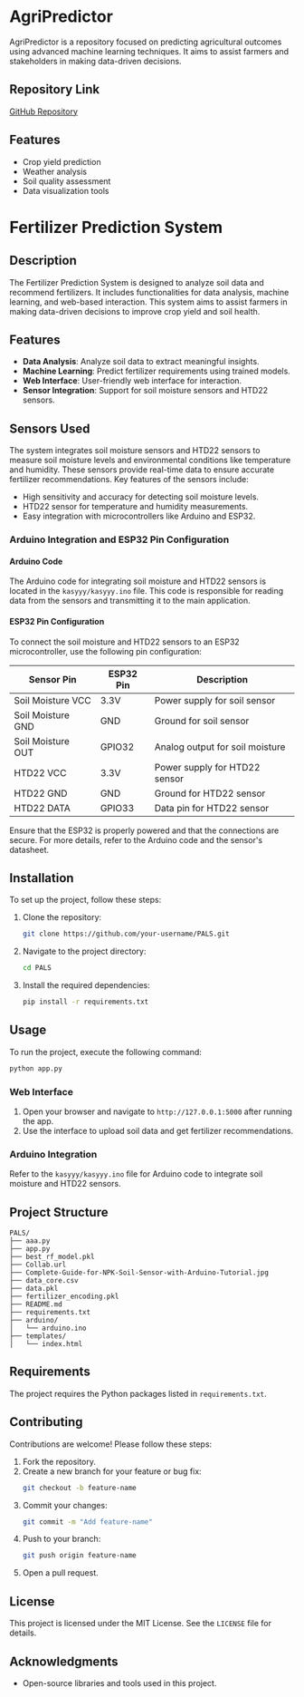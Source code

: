 # AgriPredictor

AgriPredictor is a repository focused on predicting agricultural outcomes using advanced machine learning techniques. It aims to assist farmers and stakeholders in making data-driven decisions.

## Repository Link

[GitHub Repository](https://github.com/sakrish205/AgriPredictor)

## Features
- Crop yield prediction
- Weather analysis
- Soil quality assessment
- Data visualization tools

# Fertilizer Prediction System

## Description
The Fertilizer Prediction System is designed to analyze soil data and recommend fertilizers. It includes functionalities for data analysis, machine learning, and web-based interaction. This system aims to assist farmers in making data-driven decisions to improve crop yield and soil health.

## Features
- **Data Analysis**: Analyze soil data to extract meaningful insights.
- **Machine Learning**: Predict fertilizer requirements using trained models.
- **Web Interface**: User-friendly web interface for interaction.
- **Sensor Integration**: Support for soil moisture sensors and HTD22 sensors.

## Sensors Used
The system integrates soil moisture sensors and HTD22 sensors to measure soil moisture levels and environmental conditions like temperature and humidity. These sensors provide real-time data to ensure accurate fertilizer recommendations. Key features of the sensors include:
- High sensitivity and accuracy for detecting soil moisture levels.
- HTD22 sensor for temperature and humidity measurements.
- Easy integration with microcontrollers like Arduino and ESP32.

### Arduino Integration and ESP32 Pin Configuration

#### Arduino Code
The Arduino code for integrating soil moisture and HTD22 sensors is located in the `kasyyy/kasyyy.ino` file. This code is responsible for reading data from the sensors and transmitting it to the main application.

#### ESP32 Pin Configuration
To connect the soil moisture and HTD22 sensors to an ESP32 microcontroller, use the following pin configuration:

| Sensor Pin       | ESP32 Pin | Description                     |
|------------------|-----------|---------------------------------|
| Soil Moisture VCC| 3.3V      | Power supply for soil sensor    |
| Soil Moisture GND| GND       | Ground for soil sensor          |
| Soil Moisture OUT| GPIO32    | Analog output for soil moisture |
| HTD22 VCC        | 3.3V      | Power supply for HTD22 sensor   |
| HTD22 GND        | GND       | Ground for HTD22 sensor         |
| HTD22 DATA       | GPIO33    | Data pin for HTD22 sensor       |

Ensure that the ESP32 is properly powered and that the connections are secure. For more details, refer to the Arduino code and the sensor's datasheet.

## Installation
To set up the project, follow these steps:

1. Clone the repository:
   ```bash
   git clone https://github.com/your-username/PALS.git
   ```
2. Navigate to the project directory:
   ```bash
   cd PALS
   ```
3. Install the required dependencies:
   ```bash
   pip install -r requirements.txt
   ```

## Usage
To run the project, execute the following command:
```bash
python app.py
```

### Web Interface
1. Open your browser and navigate to `http://127.0.0.1:5000` after running the app.
2. Use the interface to upload soil data and get fertilizer recommendations.

### Arduino Integration
Refer to the `kasyyy/kasyyy.ino` file for Arduino code to integrate soil moisture and HTD22 sensors.

## Project Structure
```
PALS/
├── aaa.py
├── app.py
├── best_rf_model.pkl
├── Collab.url
├── Complete-Guide-for-NPK-Soil-Sensor-with-Arduino-Tutorial.jpg
├── data_core.csv
├── data.pkl
├── fertilizer_encoding.pkl
├── README.md
├── requirements.txt
├── arduino/
│   └── arduino.ino
├── templates/
│   └── index.html
```

## Requirements
The project requires the Python packages listed in `requirements.txt`.

## Contributing
Contributions are welcome! Please follow these steps:
1. Fork the repository.
2. Create a new branch for your feature or bug fix:
   ```bash
   git checkout -b feature-name
   ```
3. Commit your changes:
   ```bash
   git commit -m "Add feature-name"
   ```
4. Push to your branch:
   ```bash
   git push origin feature-name
   ```
5. Open a pull request.

## License
This project is licensed under the MIT License. See the `LICENSE` file for details.

## Acknowledgments
- Open-source libraries and tools used in this project.